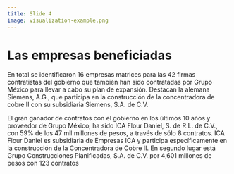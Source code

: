 ```yaml
---
title: Slide 4
image: visualization-example.png
---
```


# Las empresas beneficiadas

En total se identificaron 16 empresas matrices para las 42 firmas contratistas del gobierno que también han sido contratadas por Grupo México para llevar a cabo su plan de expansión. Destacan la alemana Siemens, A.G., que participa en la construcción de la concentradora de cobre II con su subsidiaria Siemens, S.A. de C.V. 

El gran ganador de contratos con el gobierno en los últimos 10 años y proveedor de Grupo México, ha sido ICA Flour Daniel, S. de R.L. de C.V., con 59% de los 47 mil millones de pesos, a través de sólo 8 contratos. ICA Flour Daniel es subsidiaria de Empresas ICA y participa específicamente en la construcción de la Concentradora de Cobre II. En segundo lugar está Grupo Construcciones Planificadas, S.A. de C.V. por 4,601 millones de pesos con 123 contratos
